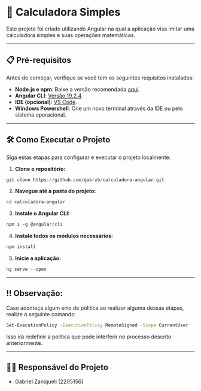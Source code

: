 # 🧮 Calculadora Simples

Este projeto foi criado utilizando Angular na qual a aplicação visa imitar uma calculadora simples e suas operações matemáticas.

---

## 📋 Pré-requisitos

Antes de começar, verifique se você tem os seguintes requisitos instalados:

- **Node.js e npm**: Baixe a versão recomendada [aqui](https://nodejs.org/).
- **Angular CLI**: [Versão 19.2.4](https://github.com/angular/angular-cli).
- **IDE (opcional)**: [VS Code](https://code.visualstudio.com/).
- **Windows Powershell**: Crie um novo terminal através da IDE ou pelo sistema operacional.

---

## 🛠️ Como Executar o Projeto

Siga estas etapas para configurar e executar o projeto localmente:

1. **Clone o repositório:**
```powershell
git clone https://github.com/gabrzb/calculadora-angular.git
```
2. **Navegue até a pasta do projeto:**
```powershell
cd calculadora-angular
```
3. **Instale o Angular CLI:**
```powershell
npm i -g @angular/cli
```
4. **Instale todos os módulos necessários:**
```powershell
npm install
```
5. **Inicie a aplicação:**
```powershell
ng serve --open
```

---

## ‼️ Observação:

Caso aconteça algum erro de política ao realizar alguma dessas etapas, realize o seguinte comando:

```bash
Set-ExecutionPolicy -ExecutionPolicy RemoteSigned -Scope CurrentUser
```

Isso irá redefinir a política que pode interferir no processo descrito anteriormente.

---

## 👨‍🎓 Responsável do Projeto

- Gabriel Zaniqueli (2205156)

